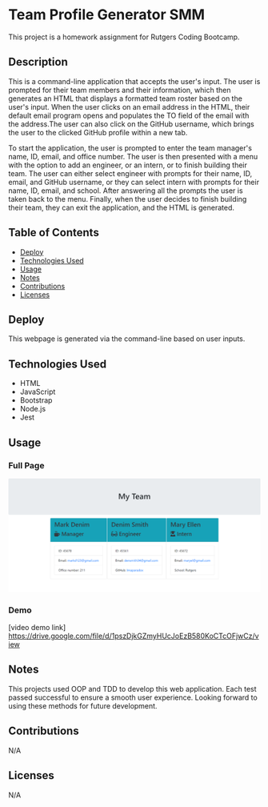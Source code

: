 # Team Profile Generator SMM

This project is a homework assignment for Rutgers Coding Bootcamp.

## Description
This is a command-line application that accepts the user's input. The user is prompted for their team members and their information, which then generates an HTML that displays a formatted team roster based on the user's input. When the user clicks on an email address in the HTML, their default email program opens and populates the TO field of the email with the address.The user can also click on the GitHub username, which brings the user to the clicked GitHub profile within a new tab. 

To start the application, the user is prompted to enter the team manager's name, ID, email, and office number. The user is then presented with a menu with the option to add an engineer, or an intern, or to finish building their team. The user can either select engineer with prompts for their name, ID, email, and GitHub username, or they can select intern with prompts for their name, ID, email, and school. After answering all the prompts the user is taken back to the menu. Finally, when the user decides to finish building their team, they can exit the application, and the HTML is generated.

## Table of Contents 

* [Deploy](#deploy)
* [Technologies Used](#technologies-used)
* [Usage](#usage)
* [Notes](#notes)
* [Contributions](#contributions)
* [Licenses](#licenses)

## Deploy

This webpage is generated via the command-line based on user inputs.

## Technologies Used

* HTML
* JavaScript
* Bootstrap
* Node.js
* Jest

## Usage 

### Full Page
![ScreenShot](assets/images/Team-Memeber-Generator-Main.png "ScreenShot")

### Demo
[video demo link] https://drive.google.com/file/d/1pszDjkGZmyHUcJoEzB580KoCTcOFjwCz/view

## Notes
This projects used OOP and TDD to develop this web application. Each test passed successful to ensure a smooth user experience. Looking forward to using these methods for future development.

## Contributions
N/A

## Licenses
N/A

